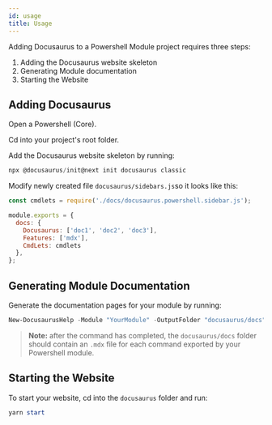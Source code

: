 ```yaml
---
id: usage
title: Usage
---
```


Adding Docusaurus to a Powershell Module project requires three steps:

1. Adding the Docusaurus website skeleton
2. Generating Module documentation
3. Starting the Website

## Adding Docusaurus

Open a Powershell (Core).

Cd into your project's root folder.

Add the Docusaurus website skeleton by running:

```powershell
npx @docusaurus/init@next init docusaurus classic
```

Modify newly created file `docusaurus/sidebars.js`so it looks like this:

```js
const cmdlets = require('./docs/docusaurus.powershell.sidebar.js');

module.exports = {
  docs: {
    Docusaurus: ['doc1', 'doc2', 'doc3'],
    Features: ['mdx'],
    CmdLets: cmdlets
  },
};
```

## Generating Module Documentation

Generate the documentation pages for your module by running:

```powershell
New-DocusaurusHelp -Module "YourModule" -OutputFolder "docusaurus/docs" -EditUrl "http://github.com/your/repo/sources"
```

> **Note:** after the command has completed, the `docusaurus/docs` folder
> should contain an `.mdx` file for each command exported by your Powershell module.

## Starting the Website

To start your website, cd into the `docusaurus` folder and run:

```powershell
yarn start
```
